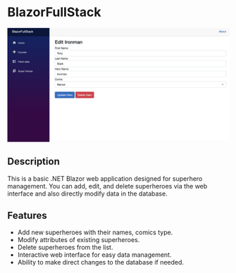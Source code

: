 # BlazorFullStack
![App Screenshot](Screenshot1.png)

## Description

This is a basic .NET Blazor web application designed for superhero management. You can add, edit, and delete superheroes via the web interface and also directly modify data in the database.

## Features

- Add new superheroes with their names, comics type.
- Modify attributes of existing superheroes.
- Delete superheroes from the list.
- Interactive web interface for easy data management.
- Ability to make direct changes to the database if needed.
